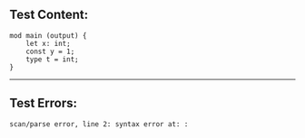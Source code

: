 
Test Content: 
-------------------------
```
mod main (output) {
    let x: int;
    const y = 1;
    type t = int;
}
```
------------------------

Test Errors:
-------------------------
```
scan/parse error, line 2: syntax error at: :
```
